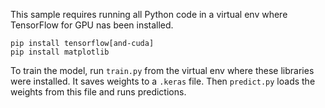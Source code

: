 This sample requires running all Python code in a virtual env where TensorFlow
for GPU nas been installed.

    pip install tensorflow[and-cuda]
    pip install matplotlib

To train the model, run `train.py` from the virtual env where these libraries
were installed. It saves weights to a `.keras` file.
Then `predict.py` loads the weights from this file and runs predictions.

